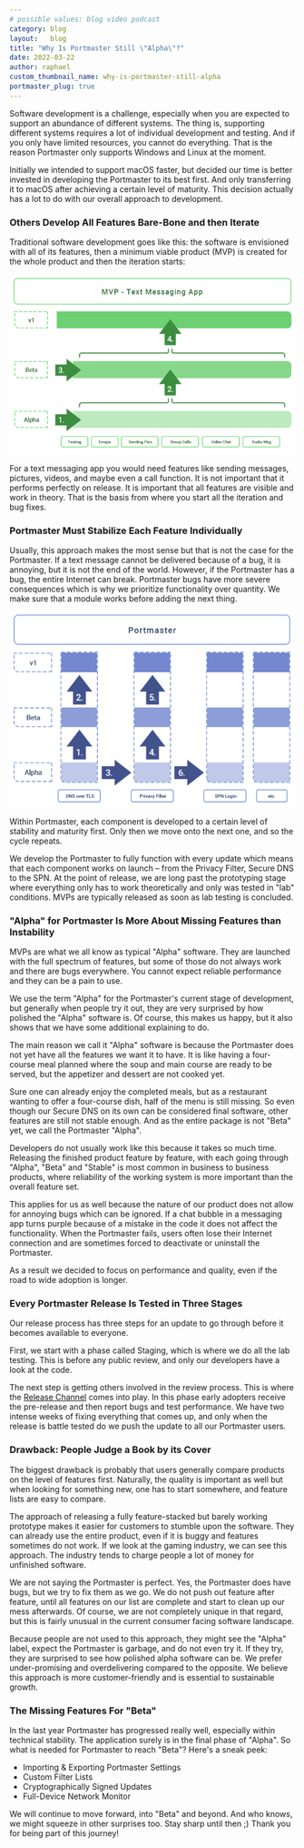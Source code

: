 ```yaml
---
# possible values: blog video podcast
category: blog
layout:   blog
title: "Why Is Portmaster Still \"Alpha\"?"
date: 2022-03-22
author: raphael
custom_thumbnail_name: why-is-portmaster-still-alpha
portmaster_plug: true
---
```


Software development is a challenge, especially when you are expected to support an abundance of different systems. The thing is, supporting different systems requires a lot of individual development and testing. And if you only have limited resources, you cannot do everything. That is the reason Portmaster only supports Windows and Linux at the moment.

Initially we intended to support macOS faster, but decided our time is better invested in developing the Portmaster to its best first. And only transferring it to macOS after achieving a certain level of maturity. This decision actually has a lot to do with our overall approach to development.

### Others Develop All Features Bare-Bone and then Iterate

Traditional software development goes like this: the software is envisioned with all of its features, then a minimum viable product (MVP) is created for the whole product and then the iteration starts:

![](/assets/img/blog/why-alpha/messaging-app-staging-diagram.png)

For a text messaging app you would need features like sending messages, pictures, videos, and maybe even a call function. It is not important that it performs perfectly on release. It is important that all features are visible and work in theory. That is the basis from where you start all the iteration and bug fixes.

### Portmaster Must Stabilize Each Feature Individually

Usually, this approach makes the most sense but that is not the case for the Portmaster. If a text message cannot be delivered because of a bug, it is annoying, but it is not the end of the world. However, if the Portmaster has a bug, the entire Internet can break. Portmaster bugs have more severe consequences which is why we prioritize functionality over quantity. We make sure that a module works before adding the next thing.

![](/assets/img/blog/why-alpha/portmaster-staging-diagram.png)

Within Portmaster, each component is developed to a certain level of stability and maturity first. Only then we move onto the next one, and so the cycle repeats.

We develop the Portmaster to fully function with every update which means that each component works on launch – from the Privacy Filter, Secure DNS to the SPN. At the point of release, we are long past the prototyping stage where everything only has to work theoretically and only was tested in "lab" conditions. MVPs are typically released as soon as lab testing is concluded.

### "Alpha" for Portmaster Is More About Missing Features than Instability

MVPs are what we all know as typical "Alpha" software. They are launched with the full spectrum of features, but some of those do not always work and there are bugs everywhere. You cannot expect reliable performance and they can be a pain to use.

We use the term "Alpha" for the Portmaster's current stage of development, but generally when people try it out, they are very surprised by how polished the "Alpha" software is. Of course, this makes us happy, but it also shows that we have some additional explaining to do.

The main reason we call it "Alpha" software is because the Portmaster does not yet have all the features we want it to have. It is like having a four-course meal planned where the soup and main course are ready to be served, but the appetizer and dessert are not cooked yet.

Sure one can already enjoy the completed meals, but as a restaurant wanting to offer a four-course dish, half of the menu is still missing. So even though our Secure DNS on its own can be considered final software, other features are still not stable enough. And as the entire package is not "Beta" yet, we call the Portmaster "Alpha".

Developers do not usually work like this because it takes so much time. Releasing the finished product feature by feature, with each going through "Alpha", "Beta" and "Stable" is most common in business to business products, where reliability of the working system is more important than the overall feature set.

This applies for us as well because the nature of our product does not allow for annoying bugs which can be ignored. If a chat bubble in a messaging app turns purple because of a mistake in the code it does not affect the functionality. When the Portmaster fails, users often lose their Internet connection and are sometimes forced to deactivate or uninstall the Portmaster.

As a result we decided to focus on performance and quality, even if the road to wide adoption is longer.

### Every Portmaster Release Is Tested in Three Stages

Our release process has three steps for an update to go through before it becomes available to everyone.

First, we start with a phase called Staging, which is where we do all the lab testing. This is before any public review, and only our developers have a look at the code.

The next step is getting others involved in the review process. This is where the [Release Channel](https://docs.safing.io/portmaster/settings#core/releaseChannel) comes into play. In this phase early adopters receive the pre-release and then report bugs and test performance. We have two intense weeks of fixing everything that comes up, and only when the release is battle tested do we push the update to all our Portmaster users.

### Drawback: People Judge a Book by its Cover

The biggest drawback is probably that users generally compare products on the level of features first. Naturally, the quality is important as well but when looking for something new, one has to start somewhere, and feature lists are easy to compare.

The approach of releasing a fully feature-stacked but barely working prototype makes it easier for customers to stumble upon the software. They can already use the entire product, even if it is buggy and features sometimes do not work. If we look at the gaming industry, we can see this approach. The industry tends to charge people a lot of money for unfinished software.

We are not saying the Portmaster is perfect. Yes, the Portmaster does have bugs, but we try to fix them as we go. We do not push out feature after feature, until all features on our list are complete and start to clean up our mess afterwards. Of course, we are not completely unique in that regard, but this is fairly unusual in the current consumer facing software landscape.

Because people are not used to this approach, they might see the "Alpha" label, expect the Portmaster is garbage, and do not even try it. If they try, they are surprised to see how polished alpha software can be. We prefer under-promising and overdelivering compared to the opposite. We believe this approach is more customer-friendly and is essential to sustainable growth.

### The Missing Features For "Beta"

In the last year Portmaster has progressed really well, especially within technical stability. The application surely is in the final phase of "Alpha". So what is needed for Portmaster to reach "Beta"? Here's a sneak peek:

- Importing & Exporting Portmaster Settings
- Custom Filter Lists
- Cryptographically Signed Updates
- Full-Device Network Monitor

We will continue to move forward, into "Beta" and beyond. And who knows, we might squeeze in other surprises too. Stay sharp until then ;) Thank you for being part of this journey!
